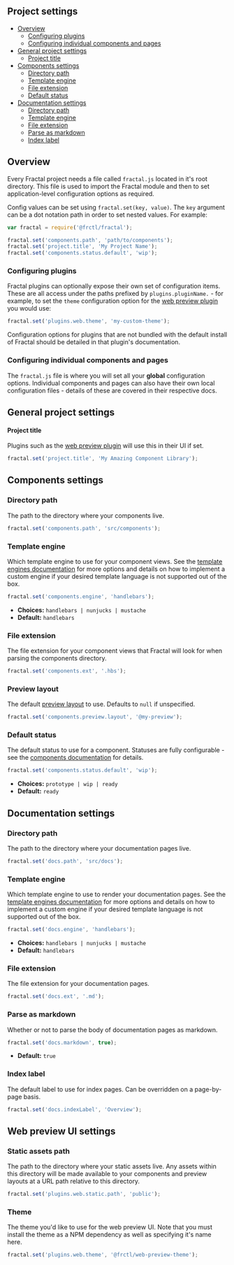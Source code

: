 ## Project settings

<!-- START doctoc generated TOC please keep comment here to allow auto update -->
<!-- DON'T EDIT THIS SECTION, INSTEAD RE-RUN doctoc TO UPDATE -->


- [Overview](#overview)
  - [Configuring plugins](#configuring-plugins)
  - [Configuring individual components and pages](#configuring-individual-components-and-pages)
- [General project settings](#general-project-settings)
    - [Project title](#project-title)
- [Components settings](#components-settings)
  - [Directory path](#directory-path)
  - [Template engine](#template-engine)
  - [File extension](#file-extension)
  - [Default status](#default-status)
- [Documentation settings](#documentation-settings)
  - [Directory path](#directory-path-1)
  - [Template engine](#template-engine-1)
  - [File extension](#file-extension-1)
  - [Parse as markdown](#parse-as-markdown)
  - [Index label](#index-label)

<!-- END doctoc generated TOC please keep comment here to allow auto update -->

## Overview

Every Fractal project needs a file called `fractal.js` located in it's root directory. This file is used to import the Fractal module and then to set application-level configuration options as required.

Config values can be set using `fractal.set(key, value)`. The `key` argument can be a dot notation path in order to set nested values. For example:

```js
var fractal = require('@frctl/fractal');

fractal.set('components.path', 'path/to/components');
fractal.set('project.title', 'My Project Name');
fractal.set('components.status.default', 'wip');
```
### Configuring plugins

Fractal plugins can optionally expose their own set of configuration items. These are all access under the paths prefixed by `plugins.pluginName.` - for example, to set the `theme` configuration option for the [web preview plugin](https://github.com/frctl/web-plugin) you would use:

```js
fractal.set('plugins.web.theme', 'my-custom-theme');
```

Configuration options for plugins that are not bundled with the default install of Fractal should be detailed in that plugin's documentation.

### Configuring individual components and pages

The `fractal.js` file is where you will set all your **global** configuration options. Individual components and pages can also have their own local configuration files - details of these are covered in their respective docs.

## General project settings

#### Project title

Plugins such as the [web preview plugin](https://github.com/frctl/web-plugin) will use this in their UI if set.

```js
fractal.set('project.title', 'My Amazing Component Library');
```

## Components settings

### Directory path

The path to the directory where your components live.

```js
fractal.set('components.path', 'src/components');
```

### Template engine

Which template engine to use for your component views. See the [template engines documentation](/docs/engines/overview.md) for more options and details on how to implement a custom engine if your desired template language is not supported out of the box.

```js
fractal.set('components.engine', 'handlebars');
```
* **Choices:** `handlebars | nunjucks | mustache`
* **Default:** `handlebars`

### File extension

The file extension for your component views that Fractal will look for when parsing the components directory.

```js
fractal.set('components.ext', '.hbs');
```

### Preview layout

The default [preview layout](/docs/components/layouts.md) to use. Defaults to `null` if unspecified.

```js
fractal.set('components.preview.layout', '@my-preview');
```

### Default status

The default status to use for a component. Statuses are fully configurable - see the [components documentation](/docs/components/statuses.md) for details.

```js
fractal.set('components.status.default', 'wip');
```
* **Choices:** `prototype | wip | ready`
* **Default:** `ready`

## Documentation settings

### Directory path

The path to the directory where your documentation pages live.

```js
fractal.set('docs.path', 'src/docs');
```
### Template engine

Which template engine to use to render your documentation pages. See the [template engines documentation](/docs/engines/overview.md) for more options and details on how to implement a custom engine if your desired template language is not supported out of the box.

```js
fractal.set('docs.engine', 'handlebars');
```
* **Choices:** `handlebars | nunjucks | mustache`
* **Default:** `handlebars`

### File extension

The file extension for your documentation pages.

```js
fractal.set('docs.ext', '.md');
```

### Parse as markdown

Whether or not to parse the body of documentation pages as markdown.

```js
fractal.set('docs.markdown', true);
```
* **Default:** `true`

### Index label

The default label to use for index pages. Can be overridden on a page-by-page basis.

```js
fractal.set('docs.indexLabel', 'Overview');
```

## Web preview UI settings

### Static assets path

The path to the directory where your static assets live. Any assets within this directory will be made available to your components and preview layouts at a URL path relative to this directory.

```js
fractal.set('plugins.web.static.path', 'public');
```
### Theme

The theme you'd like to use for the web preview UI. Note that you must install the theme as a NPM dependency as well as specifying it's name here.

```js
fractal.set('plugins.web.theme', '@frctl/web-preview-theme');
```